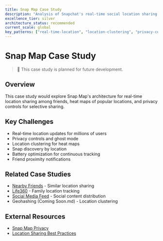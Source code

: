 ```yaml
---
title: Snap Map Case Study
description: "Analysis of Snapchat's real-time social location sharing platform"
excellence_tier: silver
architecture_status: recommended
current_scale: global
key_patterns: ["real-time-location", "location-clustering", "privacy-controls"]
---
```


# Snap Map Case Study

> 🚧 This case study is planned for future development.

## Overview
This case study would explore Snap Map's architecture for real-time location sharing among friends, heat maps of popular locations, and privacy controls for selective sharing.

## Key Challenges
- Real-time location updates for millions of users
- Privacy controls and ghost mode
- Location clustering for heat maps
- Snap discovery by location
- Battery optimization for continuous tracking
- Friend proximity notifications

## Related Case Studies
- [Nearby Friends](/architects-handbook/case-studies/location-services/nearby-friends/) - Similar location sharing
- [Life360](/architects-handbook/case-studies/location-services/life360/) - Family location tracking
- [Social Media Feed](/architects-handbook/case-studies/social-communication/social-media-feed/) - Social content distribution
- Geohashing (Coming Soon.md) - Location clustering

## External Resources
- [Snap Map Privacy](https://support.snapchat.com/en-US/article/snap-map-privacy-settings)
- [Location Sharing Best Practices](https://support.snapchat.com/en-US/article/location-sharing)